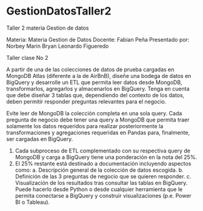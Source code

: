 # GestionDatosTaller2
Taller 2 materia Gestion de datos 

Materia:        Materia Gestion de Datos
Docente:        Fabian Peña
Presentado por: Norbey Marin
				Bryan Leonardo Figueredo

Taller clase No 2


A partir de una de las colecciones de datos de prueba cargadas en MongoDB Atlas
(diferente a la de AirBnB), diseñe una bodega de datos en BigQuery y desarrolle un
ETL que permita leer datos desde MongoDB, transformarlos, agregarlos y
almacenarlos en BigQuery. Tenga en cuenta que debe diseñar 3 tablas que,
dependiendo del contexto de los datos, deben permitir responder preguntas relevantes
para el negocio.

Evite leer de MongoDB la colección completa en una sola query. Cada pregunta de
negocio debe tener una query a MongoDB que permita traer solamente los datos
requeridos para realizar posteriormente la transformaciones y agregaciones requeridas
en Pandas para, finalmente, ser cargadas en BigQuery.
1. Cada subproceso de ETL complementado con su respectiva query de MongoDB
y carga a BigQuery tiene una ponderación en la nota del 25%.
2. El 25% restante está destinado a documentación incluyendo aspectos como:
a. Descripción general de la colección de datos escogida.
b. Definición de las 3 preguntas de negocio que se quieren responder.
c. Visualización de los resultados tras consultar las tablas en BigQuery.
Puede hacerlo desde Python o desde cualquier herramienta que le
permita conectarse a BigQuery y construir visualizaciones (p.e. Power BI
o Tableau).


